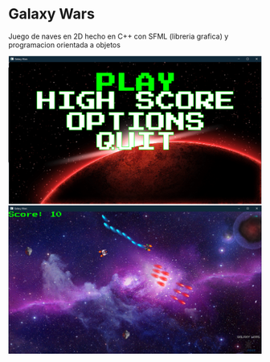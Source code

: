 # Galaxy Wars
Juego de naves en 2D hecho en C++ con SFML (libreria grafica) y programacion orientada a objetos

![](Screenshots/Screenshot_1.png)
![](Screenshots/Screenshot_2.png)
